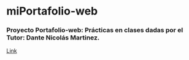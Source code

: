 # miPortafolio-web

### Proyecto Portafolio-web: Prácticas en clases dadas por el Tutor: Dante Nicolás Martinez.

[Link](https://dariosci.github.io/MiPortafolio-web/)
